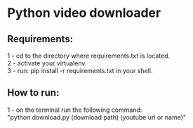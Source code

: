 # Python video downloader
## Requirements:
1 - cd to the directory where requirements.txt is located. <br/>
2 - activate your virtualenv. <br/>
3 - run: pip install -r requirements.txt in your shell. <br/>

## How to run:
1 - on the terminal run the following command:<br/>
"python download.py (download path) (youtube url or name)"<br/>


